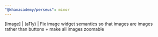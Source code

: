 ```yaml
---
"@khanacademy/perseus": minor
---
```


[Image] | (a11y) | Fix image widget semantics so that images are images rather than buttons + make all images zoomable

